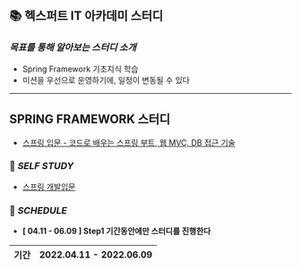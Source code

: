 ## 📚 헥스퍼트 IT 아카데미 스터디

### ***목표를 통해 알아보는 스터디 소개***
  - Spring Framework 기초지식 학습
  - 미션을 우선으로 운영하기에, 일정이 변동될 수 있다

---

## SPRING FRAMEWORK 스터디

- [스프링 입문 - 코드로 배우는 스프링 부트, 웹 MVC, DB 접근 기술](https://www.inflearn.com/course/%EC%8A%A4%ED%94%84%EB%A7%81-%EC%9E%85%EB%AC%B8-%EC%8A%A4%ED%94%84%EB%A7%81%EB%B6%80%ED%8A%B8) 

### 📘 ***SELF STUDY***
  
- [스프링 개발입문](https://github.com/Jinuk93/TIL/blob/master/Spring/Spring%20Introduction/README.md)

### 📅 ***SCHEDULE***

- **[ 04.11 - 06.09 ] Step1 기간동안에만 스터디를 진행한다**

|기간|2022.04.11 - 2022.06.09|
|---|---|

